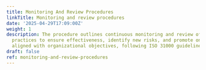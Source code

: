 ```yaml
---
title: Monitoring And Review Procedures
linkTitle: Monitoring and review procedures
date: '2025-04-29T17:09:00Z'
weight: 1
description: The procedure outlines continuous monitoring and review of risk management
  practices to ensure effectiveness, identify new risks, and promote ongoing improvement
  aligned with organizational objectives, following ISO 31000 guidelines.
draft: false
ref: monitoring-and-review-procedures
---
```


